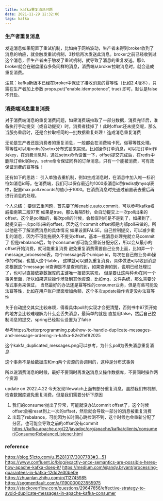 ```yaml
---
title: kafka重复消息问题
date: 2021-11-29 12:32:06
tags: kafka
---
```


### 生产者重复消息
发送消息如果配置了重试机制，比如由于网络波动，生产者未得到broker收到了消息的响应，就会触发重试机制，3秒后再次发送此消息。broker之前已经收到过这个消息，但生产者由于触发了重试机制，就导致了消息的重复发送。那么broker就会在磁盘缓存多条同样的消息，消费端从broker拉取消息时，就会造成重复消费。

注意：kafka新版本已经在broker中保证了接收消息的幂等性（比如2.4版本），只需在生产者加上参数 props.put(“enable.idempotence”, true) 即可，默认是false不开启。
 
### 消费端消息重复消费
对于消费端消息的重复消费问题，如果消费端拉取了一部分数据，消费完毕后，准备执行手动提交（或自动提交）时，消费者挂掉了！此时offset还未提交呢，那么当服务重启时，还是会拉取相同的一批数据重复处理！造成消息重复消费

无论是生产者还是消费者的重复消息，一般都会在消费端卡死，做幂等性处理。
幂等性可以用redis的setnx分布式锁来实现。比如操作订单消息，可以把订单id作为key，在消费消息时，通过setnx命令设置一下，offset提交完成后，在redis中删除订单id的key。setnx命令保证同样的订单消息，只有一个能被消费，可有效保证消费的幂等性！

还有如下的思路：
引入单独去重机制，例如生成消息时，在消息中加入唯一标识符如消息id等。在消费端，我们可以保存最近的1000条消息id到redis或mysql表中，配置max.poll.records的值小于1000。在消费消息时先通过前置表去重后再进行消息的处理。

个人总结：
要谈去重问题，首先要了解enable.auto.commit，可以参考kafka权威指南第二版97页
如果是true，那么每隔5秒，会自动提交上一次poll出来的offset，这个是poll做的，每次poll的时候，会检查时间是不是到了，如果到了，就提交前一次poll出来的offset，因为这个commit offset都是内部poll来做的，所以他是不了解消费消息的具体情况
如果设置FALSE，自己控制提交，可以减少重复的消息，因为不可能拖很久不提交offset，基本一批消息处理完就立马commit了
但是rebalance后，每个consumer都可能会重新分配分区，所以会从最小的offset开始消费，就可能重复消费
避免重复消费需要自己业务上面，比如弄一个message_processed表，每个message弄个unique id，每次在自己做业务db操作的时候，也插入这个table，
这样就可以避免重复消费，具体做法可以收到消息先根据这个message id查询是不是查询的到，如果查询的到，说明已经处理过了，也可以直接依靠数据库的主键唯一报错来实现，
但是要让这两种db在同一个事务里面，所以如果这些操作涉及到其他资源，比如mq，文件系统，那么需要分布式事务来保证，
当然最好的办法还是幂等性的consumer业务，但是有些可能没法幂等性，比如在用户账户里面增加余额，这个多次update操作肯定没办法幂等性

关于自动提交其实比较麻烦，得看具体poll的实现才会更清楚，否则书中97页开始的地方会比较难理解为什么会丢失消息，最简单的就是
直接用false，然后自己控制消息的提交，spring已经默认设置为了false

参考https://betterprogramming.pub/how-to-handle-duplicate-messages-and-message-ordering-in-kafka-82e2fef82025

这个kakfa_duplicated_messages.png可以参考，为什么poll为丢失消息重复消息.




这个事务不是给数据库和mq两个资源的协调用的，这种是分布式事务

所以说消费消息的时候，最好不要同时再发送消息又操作数据库，不要同时操作两个资源

update on 2022.4.22
今天发现filewatch上面有部分重复消息，虽然我们有机制,检查数据库避免重复消费，但是我们需要分析下原因
1. 我们的consumer抛出了异常，可能就没办法commit offset了，这个时候offset会被reset到上一次的offset，然后就会导致一部分的消息被重复消费
2. 出现了rebalance，可能因为长时间心跳检测不到，这个时候也会重新分配了分区，也可能会导致之前的offset没有commit
https://kafka.apache.org/22/javadoc/org/apache/kafka/clients/consumer/ConsumerRebalanceListener.html



### reference
https://blog.51cto.com/u_15281317/3007783#3__51
https://www.confluent.io/blog/exactly-once-semantics-are-possible-heres-how-apache-kafka-does-it/
https://medium.com/@andy.bryant/processing-guarantees-in-kafka-12dd2e30be0e
https://zhuanlan.zhihu.com/p/112745985
https://segmentfault.com/a/1190000023555975
https://stackoverflow.com/questions/29647656/effective-strategy-to-avoid-duplicate-messages-in-apache-kafka-consumer